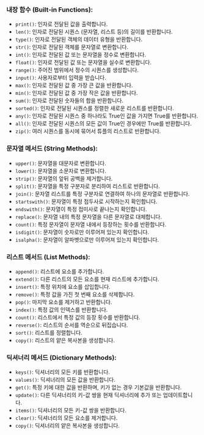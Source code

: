 ### 내장 함수 (Built-in Functions):
- `print()`: 인자로 전달된 값을 출력합니다.
- `len()`: 인자로 전달된 시퀀스 (문자열, 리스트 등)의 길이를 반환합니다.
- `type()`: 인자로 전달된 객체의 데이터 유형을 반환합니다.
- `str()`: 인자로 전달된 객체를 문자열로 변환합니다.
- `int()`: 인자로 전달된 값 또는 문자열을 정수로 변환합니다.
- `float()`: 인자로 전달된 값 또는 문자열을 실수로 변환합니다.
- `range()`: 주어진 범위에서 정수의 시퀀스를 생성합니다.
- `input()`: 사용자로부터 입력을 받습니다.
- `max()`: 인자로 전달된 값 중 가장 큰 값을 반환합니다.
- `min()`: 인자로 전달된 값 중 가장 작은 값을 반환합니다.
- `sum()`: 인자로 전달된 숫자들의 합을 반환합니다.
- `sorted()`: 인자로 전달된 시퀀스를 정렬한 새로운 리스트를 반환합니다.
- `any()`: 인자로 전달된 시퀀스 중 하나라도 True인 값을 가지면 True를 반환합니다.
- `all()`: 인자로 전달된 시퀀스의 모든 값이 True인 경우에만 True를 반환합니다.
- `zip()`: 여러 시퀀스를 동시에 묶어서 튜플의 리스트로 반환합니다.


### 문자열 메서드 (String Methods):
- `upper()`: 문자열을 대문자로 변환합니다.
- `lower()`: 문자열을 소문자로 변환합니다.
- `strip()`: 문자열의 앞뒤 공백을 제거합니다.
- `split()`: 문자열을 특정 구분자로 분리하여 리스트로 반환합니다.
- `join()`: 문자열 리스트를 특정 구분자로 연결하여 하나의 문자열로 반환합니다.
- `startswith()`: 문자열이 특정 접두사로 시작하는지 확인합니다.
- `endswith()`: 문자열이 특정 접미사로 끝나는지 확인합니다.
- `replace()`: 문자열 내의 특정 문자열을 다른 문자열로 대체합니다.
- `count()`: 특정 문자열이 문자열 내에서 등장하는 횟수를 반환합니다.
- `isdigit()`: 문자열이 숫자로만 이루어져 있는지 확인합니다.
- `isalpha()`: 문자열이 알파벳으로만 이루어져 있는지 확인합니다.

### 리스트 메서드 (List Methods):
- `append()`: 리스트에 요소를 추가합니다.
- `extend()`: 다른 리스트의 모든 요소를 현재 리스트에 추가합니다.
- `insert()`: 특정 위치에 요소를 삽입합니다.
- `remove()`: 특정 값을 가진 첫 번째 요소를 삭제합니다.
- `pop()`: 마지막 요소를 제거하고 반환합니다.
- `index()`: 특정 값의 인덱스를 반환합니다.
- `count()`: 리스트에서 특정 값의 등장 횟수를 반환합니다.
- `reverse()`: 리스트의 순서를 역순으로 뒤집습니다.
- `sort()`: 리스트를 정렬합니다.
- `copy()`: 리스트의 얕은 복사본을 생성합니다.


### 딕셔너리 메서드 (Dictionary Methods):
- `keys()`: 딕셔너리의 모든 키를 반환합니다.
- `values()`: 딕셔너리의 모든 값을 반환합니다.
- `get()`: 특정 키에 대한 값을 반환하며, 키가 없는 경우 기본값을 반환합니다.
- `update()`: 다른 딕셔너리의 키-값 쌍을 현재 딕셔너리에 추가 또는 업데이트합니다.
- `items()`: 딕셔너리의 모든 키-값 쌍을 반환합니다.
- `clear()`: 딕셔너리의 모든 요소를 제거합니다.
- `copy()`: 딕셔너리의 얕은 복사본을 생성합니다.

